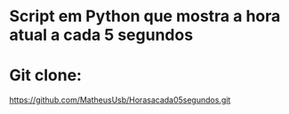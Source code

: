 # Script em Python que mostra a hora atual a cada 5 segundos

# Git clone:

https://github.com/MatheusUsb/Horasacada05segundos.git

